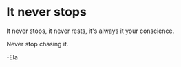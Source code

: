 # It never stops
It never stops, it never rests, it's always it your conscience.

Never stop chasing it.

-Ela

